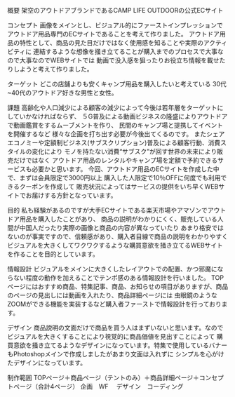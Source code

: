 概要
架空のアウトドアブランドであるCAMP LIFE OUTDOORの公式ECサイト
		
コンセプト
画像をメインとし、ビジュアル的にファーストインプレッションでアウトドア用品専門のECサイトであることを考えて作りました。
アウトドア用品の特性として、商品の見た目だけではなく使用感を知ることや実際のアクティビティに
連結するような想像を掻き立てることが購入までのプロセスで大事なので大事なのでWEBサイトでは
動画で没入感を狙ったりお役立ち情報を載せたりしようと考えて作りました。
		
ターゲット
どこの店舗よりも安くキャンプ用品を購入したいと考えている
30代~40代のアウトドア好きな男性と女性。
		
課題
高齢化や人口減少による顧客の減少によって今後は若年層をターゲットにしていかなければならず、
５G普及による動画ビジネスの隆盛によりアウトドアで動画鑑賞をするムーブメントを作り、
民間のキャンプ場と提携してイベントを開催するなど
様々な企画を打ち出す必要が今後出てくるのです。
またシェアエコノミーや定額制ビジネス(サブスクリプション)普及による顧客行動、消費スタイルの変化により
モノを持たない消費“サブスク”が回す世界の未来により販売だけではなく
アウトドア用品のレンタルやキャンプ場を定額で予約できるサービスも必要かと思います。
今回、アウトドア用品のECサイトを作成した中で、まずは会員限定で3000円以上
購入した人限定で10％OFFに何度でも利用できるクーポンを作成して
販売状況によってはサービスの提供をいち早くWEBサイトでお届けする方針となっています。
		
目的
私も経験があるのですが大手ECサイトである楽天市場やアマゾンでアウトドア用品を購入したことがあり、
商品の説明がわかりにくく、販売している人間が中国人だったり実際の画像と商品の内容が異なっていたり
あまり格安ではないのが事実ですので、信頼感があり、購入者目線で商品の説明をわかりやすく
ビジュアルを大きくしてワクワクするような購買意欲を掻き立てるWEBサイトを作ることを目的としています。
		
情報設計
ビジュアルをメインに大きくしたレイアウトでの配置、かつ邪魔にならない程度の動作を加えることでテンポ感のある情報設計を行いました。
TOPページにはおすすめ商品、特集記事、商品、お知らせの項目がありますが、商品のページの見出しには動画を入れたり、商品詳細ページには
虫眼鏡のようなZOOMができる機能を実装するなど購入者ファーストで情報設計を行っております。


デザイン
商品説明の文面だけで商品を買う人はまずいないと思います。なのでビジュアルを大きくすることにより視覚的に商品価値を見出すことによって
購買意欲を掻き立てるようなデザインになっています。特集で使用しているバナーもPhotoshopメインで作成しましたがあまり文面は入れずに
シンプルを心がけたデザインになっています。

制作範囲
TOPページ＋商品ページ（テントのみ）＋商品詳細ページ＋コンセプトページ（合計4ページ）
企画　WF 　デザイン　コーディング
